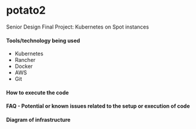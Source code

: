 # potato2
Senior Design Final Project: Kubernetes on Spot instances


#### Tools/technology being used
- Kubernetes
- Rancher
- Docker
- AWS
- Git

#### How to execute the code


#### FAQ - Potential or known issues related to the setup or execution of code


#### Diagram of infrastructure 